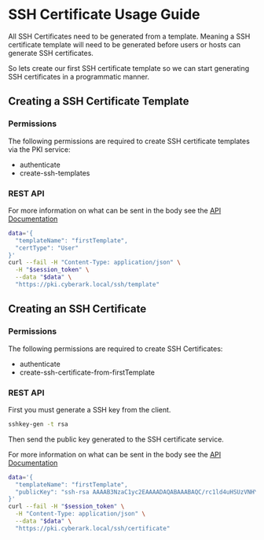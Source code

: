# SSH Certificate Usage Guide

All SSH Certificates need to be generated from a template. Meaning a SSH certificate template will need to be generated before users or hosts can generate SSH certificates.

So lets create our first SSH certificate template so we can start generating SSH certificates in a programmatic manner.

## Creating a SSH Certificate Template
### Permissions
The following permissions are required to create SSH certificate templates via the PKI service:
- authenticate
- create-ssh-templates

### REST API
For more information on what can be sent in the body see the [API Documentation](https://app.swaggerhub.com/apis-docs/CyberArk_AAM_SME/PKIaaS)
```bash
data='{
  "templateName": "firstTemplate",
  "certType": "User"
}'
curl --fail -H "Content-Type: application/json" \
  -H "$session_token" \
  --data "$data" \
  "https://pki.cyberark.local/ssh/template"
```

## Creating an SSH Certificate
### Permissions
The following permissions are required to create SSH Certificates:
- authenticate
- create-ssh-certificate-from-firstTemplate

### REST API
First you must generate a SSH key from the client.
```bash
sshkey-gen -t rsa
```
Then send the public key generated to the SSH certificate service.


For more information on what can be sent in the body see the [API Documentation](https://app.swaggerhub.com/apis-docs/CyberArk_AAM_SME/PKIaaS)

```bash
data='{
  "templateName": "firstTemplate",
  "publicKey": "ssh-rsa AAAAB3NzaC1yc2EAAAADAQABAAABAQC/rc1ld4uHSUzVNHYWqpE1pTmzr5vUA81QFLOs3cllrWDnJ114cGeN1TWJ/7aafCqgU2QxnTz+XpRiBRXPhOkFfbTaUy3UzqHqMV6fwrJuxBy38rCtp9qmiwoJ0uDp+uydV1R+O18a0fJMKREmUGxmti7CuEJ1U8F36t8ZGXCnNjJQyrS/9ewlKzPhK5TAwOrpeGfNRjYI4aB87dX5DLknRcuUoiQ20auCLwfyKaht6EUl/WkhLhV/NAazRu4MXYQ3xM/CK+rJ8pDW/IVb9vsHGQk9arMbHK1VU6ovpXVorUbo1o/JDUBaSadJ2f0sDqEx5a8nLgsCCyFp1G11LfUR root"
}'
curl --fail -H "$session_token" \
  -H "Content-Type: application/json" \
  --data "$data" \
  "https://pki.cyberark.local/ssh/certificate"
```